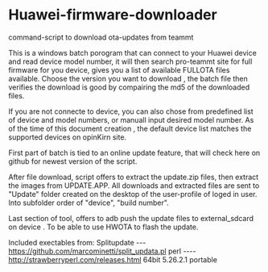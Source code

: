 # Huawei-firmware-downloader
command-script to download ota-updates from teammt


This is a windows batch porogram that can connect to your Huawei device and read device model number,
it will then search pro-teammt site for full firmware for you device,
gives you a list of available FULLOTA files available.
Choose the version you want to download , the batch file then verifies the download is good by compairing 
the md5 of the downloaded files.


If you are not connecte to device, you can also chose from predefined list of device and model numbers, 
or manuall input desired model number. As of the time of this document creation , the default device list 
matches the supported devices on opinKirn site.

First part of batch is tied to an online update feature, that will check here on github for newest version 
of the script.

After file download, script offers to extract the update.zip files, then extract the images from UPDATE.APP. All 
downloads and extracted files are sent to "Update" folder created on the desktop of the user-profile of loged in user.
Into subfolder order of "device", "build number".

Last section of tool, offers to adb push the update files to external_sdcard on device . To be able to use HWOTA
to flash the update.


Included exectables from:
  Splitupdate --- https://github.com/marcominetti/split_updata.pl
  perl ----       http://strawberryperl.com/releases.html   64bit 5.26.2.1 portable
  